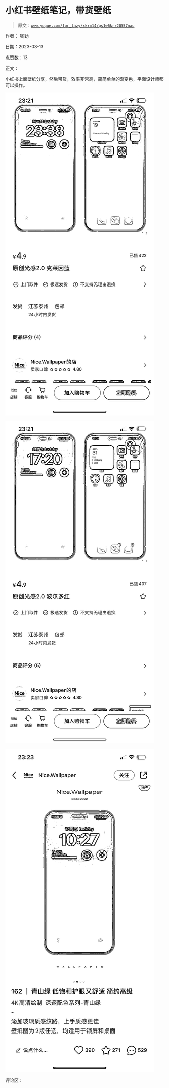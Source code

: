 # 小红书壁纸笔记，带货壁纸

> 原文：[`www.yuque.com/for_lazy/xkrm14/gs1w6krr20557nau`](https://www.yuque.com/for_lazy/xkrm14/gs1w6krr20557nau)

作者： 钱劲

日期：2023-03-13

点赞数：13

正文：

小红书上面壁纸分享，然后带货，效率非常高，简简单单的渐变色，平面设计师都可以操作。

![](img/f2ef202b7b36b70d75f7f7aa4c0f57fa.png)

![](img/1f8898678d0f1302e18bf2d14acefe03.png)

![](img/8f249bbc819da2b2d94bf92238228967.png)

评论区：

